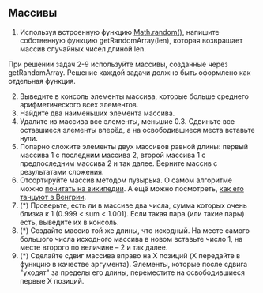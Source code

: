 ## Массивы

1. Используя встроенную функцию [Math.random()](https://developer.mozilla.org/en-US/docs/Web/JavaScript/Reference/Global_Objects/Math/random), напишите собственную функцию getRandomArray(len), которая возвращает массив случайных чисел длиной len.

При решении задач 2-9 используйте массивы, созданные через getRandomArray. Решение каждой задачи должно быть оформлено как отдельная функция.

2. Выведите в консоль элементы массива, которые больше среднего арифметического всех элементов.
3. Найдите два наименьших элемента массива.
4. Удалите из массива все элементы, меньшие 0.3. Сдвиньте все оставшиеся элементы вперёд, а на освободившиеся места вставьте нули.
5. Попарно сложите элементы двух массивов равной длины: первый массива 1 с последним массива 2, второй массива 1 с предпоследним массива 2 и так далее. Верните массив с результатами сложения.
6. Отсортируйте массив методом пузырька. О самом алгоритме можно [почитать на википедии](https://ru.wikipedia.org/wiki/%D0%A1%D0%BE%D1%80%D1%82%D0%B8%D1%80%D0%BE%D0%B2%D0%BA%D0%B0_%D0%BF%D1%83%D0%B7%D1%8B%D1%80%D1%8C%D0%BA%D0%BE%D0%BC). А ещё можно посмотреть, [как его танцуют в Венгрии](https://www.youtube.com/watch?v=lyZQPjUT5B4).
7. (*) Проверьте, есть ли в массиве два числа, сумма которых очень близка к 1 (0.999 < sum < 1.001). Если такая пара (или такие пары) есть, выведите их в консоль.
8. (*) Создайте массив той же длины, что исходный. На месте самого большого числа исходного массива в новом вставьте число 1, на месте второго по величине – 2 и так далее.
9. (*) Сделайте сдвиг массива вправо на X позиций (X передайте в функцию в качестве аргумента). Элементы, которые после сдвига "уходят" за пределы его длины, переместите на освободившиеся первые Х позиций.